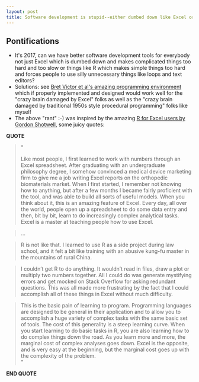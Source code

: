 ```yaml
---
layout: post
title: Software development is stupid--either dumbed down like Excel or 1950s like R 
---
```



## Pontifications


* It's 2017, can we have better software development tools for everybody not just Excel which is dumbed down and makes complicated things too hard and too slow or things like R which makes simple things too hard and forces people to use silly unnecessary things like loops and text editors?
* Solutions: see [Bret Victor et al's amazing programming environment](http://worrydream.com/KillMath/) which if properly implemented and designed would work well for the "crazy brain damaged by Excel" folks as well as the "crazy brain damaged by traditional 1950s style procedural programming" folks like myself
* The above "rant" :-) was inspired by the amazing [R for Excel users by Gordon Shotwell](http://shotwell.ca/blog/post/r_for_excel_users/), some juicy quotes:

**QUOTE**

<blockquote>
"<br />

Like most people, I first learned to work with numbers through an Excel spreadsheet. After graduating with an undergraduate philosophy degree, I somehow convinced a medical device marketing firm to give me a job writing Excel reports on the orthopedic biomaterials market. When I first started, I remember not knowing how to anything, but after a few months I became fairly proficient with the tool, and was able to build all sorts of useful models. When you think about it, this is an amazing feature of Excel. Every day, all over the world, people open up a spreadsheet to do some data entry and then, bit by bit, learn to do increasingly complex analytical tasks. Excel is a master at teaching people how to use Excel.
</blockquote>
<blockquote>
...
</blockquote>
<blockquote>
R is not like that. I learned to use R as a side project during law school, and it felt a bit like training with an abusive kung-fu master in the mountains of rural China.
</blockquote>
<blockquote>
I couldn’t get R to do anything. It wouldn’t read in files, draw a plot or multiply two numbers together. All I could do was generate mystifying errors and get mocked on Stack Overflow for asking redundant questions. This was all made more frustrating by the fact that I could accomplish all of these things in Excel without much difficulty.
</blockquote>
<blockquote>
This is the basic pain of learning to program. Programming languages are designed to be general in their application and to allow you to accomplish a huge variety of complex tasks with the same basic set of tools. The cost of this generality is a steep learning curve. When you start learning to do basic tasks in R, you are also learning how to do complex things down the road. As you learn more and more, the marginal cost of complex analyses goes down. Excel is the opposite, and is very easy at the beginning, but the marginal cost goes up with the complexity of the problem. 
<br />"
</blockquote>

**END QUOTE**